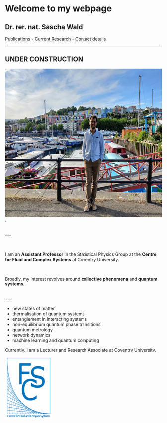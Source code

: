 # Welcome to my webpage

## Dr. rer. nat. Sascha Wald



[Publications](https://saschawald.github.io/publications.html) - 
[Current Research](https://saschawald.github.io/research.html) - 
[Contact details](https://saschawald.github.io/contact.html) 

---
**UNDER CONSTRUCTION**
---

<div>
<div  style="float: left">
<img src="sascha-wide.jpg"
     alt="Sascha"
     style="float: left; margin-right: 10px;" 
     width="640"
     height="480" /> 
</div>
</div>

.
&nbsp;
&nbsp;
&nbsp;

 <br />
---
 <br />
      

&nbsp;
&nbsp;
&nbsp;
                                           
I am an **Assistant Professor** in the Statistical Physics Group
at the **Centre for Fluid and Complex Systems** at Coventry
University.

&nbsp;
&nbsp;
&nbsp;

Broadly, my interest revolves around **collective phenomena** and **quantum systems**.


 <br />
---





- new states of matter
- thermalisation of quantum systems
- entanglement in interacting systems
- non-equilibrium quantum phase transitions
- quantum metrology
- network dynamics
- machine learning and quantum computing

Currently, I am a Lecturer and Research Associate at Coventry University.


<img src="FCS1.png"
     alt="FCS"
     style="float: left; margin-right: 10px;" 
     width="150"
     height="200" />


